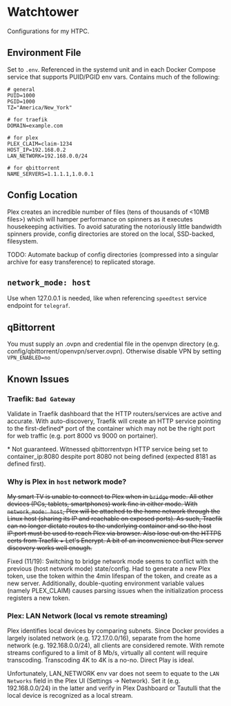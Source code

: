 # Watchtower

Configurations for my HTPC.

## Environment File

Set to `.env`. Referenced in the systemd unit and in each Docker Compose service that supports PUID/PGID env vars. Contains much of the following:

```
# general
PUID=1000
PGID=1000
TZ="America/New_York"

# for traefik
DOMAIN=example.com

# for plex
PLEX_CLAIM=claim-1234
HOST_IP=192.168.0.2
LAN_NETWORK=192.168.0.0/24

# for qbittorrent
NAME_SERVERS=1.1.1.1,1.0.0.1
```

## Config Location
Plex creates an incredible number of files (tens of thousands of <10MB files>) which will hamper performance on spinners as it executes housekeeping activities. To avoid saturating the notoriously little bandwidth spinners provide, config directories are stored on the local, SSD-backed, filesystem.

TODO: Automate backup of config directories (compressed into a singular archive for easy transference) to replicated storage.

## `network_mode: host`
Use when 127.0.0.1 is needed, like when referencing `speedtest` service endpoint for `telegraf`.

## qBittorrent
You must supply an .ovpn and credential file in the openvpn directory (e.g. config/qbittorrent/openvpn/server.ovpn). Otherwise disable VPN by setting `VPN_ENABLED=no`

## Known Issues

### Traefik: `Bad Gateway`
Validate in Traefik dashboard that the HTTP routers/services are active and accurate. With auto-discovery, Traefik will create an HTTP service pointing to the first-defined\* port of the container which may not be the right port for web traffic (e.g. port 8000 vs 9000 on portainer).

\* Not guaranteed. Witnessed qbittorrentvpn HTTP service being set to container\_ip:8080 despite port 8080 not being defined (expected 8181 as defined first).

### Why is Plex in `host` network mode?
~~My smart TV is unable to connect to Plex when in `bridge` mode. All other devices (PCs, tablets, smartphones) work fine in either mode. With `network_mode: host`, Plex will be attached to the home network through the Linux host (sharing its IP and reachable on exposed ports). As such, Traefik can no longer dictate routes to the underlying container and so the host IP:port must be used to reach Plex via browser. Also lose out on the HTTPS certs from Traefik + Let's Encrypt. A bit of an inconvenience but Plex server discovery works well enough.~~

Fixed (11/19): Switching to bridge network mode seems to conflict with the previous (host network mode) state/config. Had to generate a new Plex token, use the token within the 4min lifespan of the token, and create as a new server. Additionally, double-quoting environment variable values (namely PLEX\_CLAIM) causes parsing issues when the initialization process registers a new token.

### Plex: LAN Network (local vs remote streaming)
Plex identifies local devices by comparing subnets. Since Docker provides a largely isolated network (e.g. 172.17.0.0/16), separate from the home network (e.g. 192.168.0.0/24), all clients are considered remote. With remote streams configured to a limit of 8 Mb/s, virtually all content will require transcoding. Transcoding 4K to 4K is a no-no. Direct Play is ideal.

Unfortunately, LAN\_NETWORK env var does not seem to equate to the `LAN Networks` field in the Plex UI (Settings -> Network). Set it (e.g. 192.168.0.0/24) in the latter and verify in Plex Dashboard or Tautulli that the local device is recognized as a local stream.
